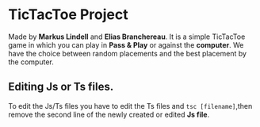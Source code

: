 # TicTacToe Project
Made by **Markus Lindell** and **Elias Branchereau**. It is a simple TicTacToe game in which you can play in **Pass & Play** or against the **computer**. We have the choice between random placements and the best placement by the computer.


## Editing Js or Ts files.

To edit the Js/Ts files you have to edit the Ts files and `tsc [filename]`,then remove the second line of the newly created or edited **Js file**. 